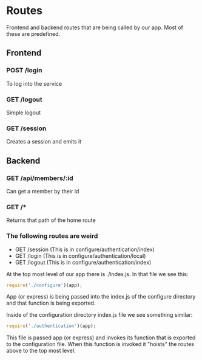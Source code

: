 # Routes
Frontend and backend routes that are being called by our app. Most of these are predefined.

## Frontend

### POST /login
To log into the service

### GET /logout
Simple logout

### GET /session
Creates a session and emits it

## Backend

### GET /api/members/:id
Can get a member by their id

### GET /*
Returns that path of the home route

### The following routes are weird

* GET /session (This is in configure/authentication/index)
* GET /login (This is in configure/authentication/local)
* GET /logout (This is in configure/authentication/index)

At the top most level of our app there is ./index.js. In that file we see this:

```javascript
require('./configure')(app);
```
App (or express) is being passed into the index.js of the configure directory and that function is being exported.

Inside of the configuration directory index.js file we see something similar:
```javascript
require('./authentication')(app);
```
This file is passed app (or express) and invokes its function that is exported to the configuration file. When this function is invoked it "hoists" the routes above to the top most level.
